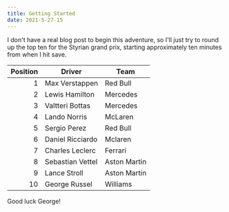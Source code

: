 ```yaml
---
title: Getting Started
date: 2021-5-27-15
---
```


I don't have a real blog post to begin this adventure, so I'll just try to round up the top ten for the Styrian grand prix, starting approximately ten minutes from when I hit save.

| Position | Driver           | Team         |
| -------: | ---------------- | ------------ |
|        1 | Max Verstappen   | Red Bull     |
|        2 | Lewis Hamilton   | Mercedes     |
|        3 | Valtteri Bottas  | Mercedes     |
|        4 | Lando Norris     | McLaren      |
|        5 | Sergio Perez     | Red Bull     |
|        6 | Daniel Ricciardo | Mclaren      |
|        7 | Charles Leclerc  | Ferrari      |
|        8 | Sebastian Vettel | Aston Martin |
|        9 | Lance Stroll     | Aston Martin |
|       10 | George Russel    | Williams     |

Good luck George!
